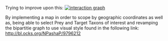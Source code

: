 
Trying to improve upon this: [![interaction graph](https://s3-us-west-2.amazonaws.com/bioticinteractions/interaction-graph.png)](https://github.com/jhpoelen/eol-globi-js/tree/master/examples/bipartite-graph.html)

By implementing a map in order to scope by geographic coordinates as well as, being able to select Prey and Target Taxons of interest and revamping the bipartitie graph to use visual style found in the following link: http://bl.ocks.org/NPashaP/9796212

